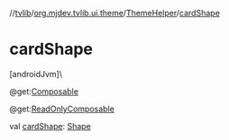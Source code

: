 //[tvlib](../../../index.md)/[org.mjdev.tvlib.ui.theme](../index.md)/[ThemeHelper](index.md)/[cardShape](card-shape.md)

# cardShape

[androidJvm]\

@get:[Composable](https://developer.android.com/reference/kotlin/androidx/compose/runtime/Composable.html)

@get:[ReadOnlyComposable](https://developer.android.com/reference/kotlin/androidx/compose/runtime/ReadOnlyComposable.html)

val [cardShape](card-shape.md): [Shape](https://developer.android.com/reference/kotlin/androidx/compose/ui/graphics/Shape.html)
